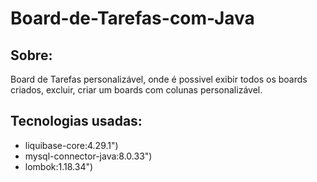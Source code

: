 # Board-de-Tarefas-com-Java

## Sobre:
Board de Tarefas personalizável, onde é possivel exibir todos os boards criados, excluir, criar um boards com colunas personalizável.

## Tecnologias usadas:
- liquibase-core:4.29.1")
- mysql-connector-java:8.0.33")
- lombok:1.18.34")
